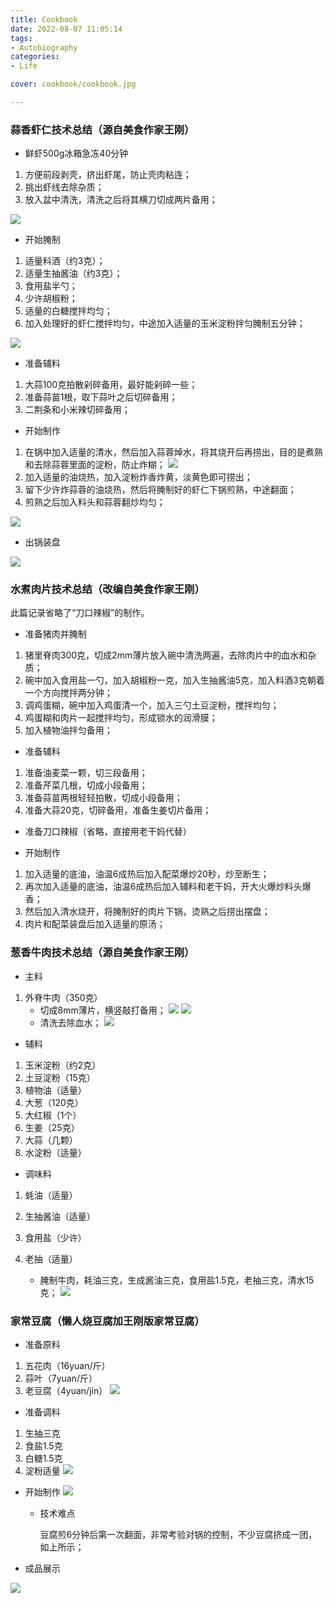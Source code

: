 ```yaml
---
title: Cookbook
date: 2022-08-07 11:05:14
tags:
- Autobiography
categories:
- Life

cover: cookbook/cookbook.jpg

---
```



### 蒜香虾仁技术总结（源自美食作家王刚）

- 鲜虾500g冰箱急冻40分钟

1. 方便前段剥壳，挤出虾尾，防止壳肉粘连；
2. 挑出虾线去除杂质；
3. 放入盆中清洗，清洗之后将其横刀切成两片备用；

![](suanrong_1.jpg)

   
- 开始腌制

1. 适量料酒（约3克）；
2. 适量生抽酱油（约3克）；
3. 食用盐半勺；
4. 少许胡椒粉；
5. 适量的白糖搅拌均匀；
6. 加入处理好的虾仁搅拌均匀，中途加入适量的玉米淀粉拌匀腌制五分钟；

![](suanrong_2.jpg)

- 准备辅料
1. 大蒜100克拍散剁碎备用，最好能剁碎一些；
2. 准备蒜苗1根，取下蒜叶之后切碎备用；
3. 二荆条和小米辣切碎备用；

- 开始制作

1. 在锅中加入适量的清水，然后加入蒜蓉焯水，将其烧开后再捞出，目的是煮熟和去除蒜蓉里面的淀粉，防止炸糊；
![](suanrong_3.jpg)
2. 加入适量的油烧热，加入淀粉炸香炸黄，淡黄色即可捞出；
3. 留下少许炸蒜蓉的油烧热，然后将腌制好的虾仁下锅煎熟，中途翻面；
4. 煎熟之后加入料头和蒜蓉翻炒均匀；

![](suanrong_4.jpg)

- 出锅装盘

![](suanrong_5.jpg)

### 水煮肉片技术总结（改编自美食作家王刚）

此篇记录省略了“刀口辣椒”的制作。


- 准备猪肉并腌制
1. 猪里脊肉300克，切成2mm薄片放入碗中清洗两遍，去除肉片中的血水和杂质；
2. 碗中加入食用盐一勺，加入胡椒粉一克，加入生抽酱油5克，加入料酒3克朝着一个方向搅拌两分钟；
3. 调鸡蛋糊，碗中加入鸡蛋清一个，加入三勺土豆淀粉，搅拌均匀；
4. 鸡蛋糊和肉片一起搅拌均匀，形成锁水的润滑膜；
5. 加入植物油拌匀备用；

- 准备辅料
1. 准备油麦菜一颗，切三段备用；
2. 准备芹菜几根，切成小段备用；
3. 准备蒜苗两根轻轻拍散，切成小段备用；
4. 准备大蒜20克，切碎备用，准备生姜切片备用；

- 准备刀口辣椒（省略，直接用老干妈代替）

- 开始制作

1. 加入适量的底油，油温6成热后加入配菜爆炒20秒，炒至断生；
2. 再次加入适量的底油，油温6成热后加入辅料和老干妈，开大火爆炒料头爆香；
3. 然后加入清水烧开，将腌制好的肉片下锅，烫熟之后捞出摆盘；
4. 肉片和配菜装盘后加入适量的原汤；

### 葱香牛肉技术总结（源自美食作家王刚）

- 主料

1. 外脊牛肉（350克） 
   - 切成8mm薄片，横竖敲打备用；
![](shuizhuniurou_1.jpg)
![](shuizhuniurou_2.jpg)
   - 清洗去除血水；
![](shuizhuniurou_3.jpg)
     
    

- 辅料
1. 玉米淀粉（约2克）
2. 土豆淀粉（15克）
3. 植物油（适量）
4. 大葱（120克）
5. 大红椒（1个）
6. 生姜（25克）
7. 大蒜（几颗）
8. 水淀粉（适量）



- 调味料 
1. 蚝油（适量）
2. 生抽酱油（适量）
3. 食用盐（少许）
4. 老抽（适量）
   
   - 腌制牛肉，耗油三克，生成酱油三克，食用盐1.5克，老抽三克，清水15克；
     ![](shuizhuniurou_5.jpg)

     
### 家常豆腐（懒人烧豆腐加王刚版家常豆腐）
- 准备原料
1. 五花肉（16yuan/斤） 
2. 蒜叶（7yuan/斤） 
3. 老豆腐（4yuan/jin）
![](jiachangdoufu_2.jpg)

   
- 准备调料
1. 生抽三克
2. 食盐1.5克
3. 白糖1.5克 
4. 淀粉适量
![](jiachangdoufu_1.jpg)

- 开始制作
![](jiachangdoufu_3.jpg)
  
    - 技术难点
    
      豆腐煎6分钟后第一次翻面，非常考验对锅的控制，不少豆腐挤成一团，如上所示；
    

- 成品展示
  
![](jiachangdoufu_4.jpg)





